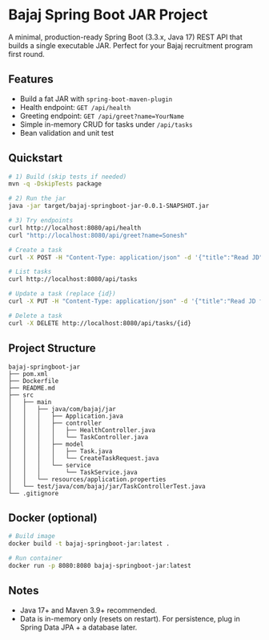 # Bajaj Spring Boot JAR Project

A minimal, production-ready Spring Boot (3.3.x, Java 17) REST API that builds a single executable JAR. Perfect for your Bajaj recruitment program first round.

## Features
- Build a fat JAR with `spring-boot-maven-plugin`
- Health endpoint: `GET /api/health`
- Greeting endpoint: `GET /api/greet?name=YourName`
- Simple in-memory CRUD for tasks under `/api/tasks`
- Bean validation and unit test

## Quickstart
```bash
# 1) Build (skip tests if needed)
mvn -q -DskipTests package

# 2) Run the jar
java -jar target/bajaj-springboot-jar-0.0.1-SNAPSHOT.jar

# 3) Try endpoints
curl http://localhost:8080/api/health
curl "http://localhost:8080/api/greet?name=Sonesh"

# Create a task
curl -X POST -H "Content-Type: application/json" -d '{"title":"Read JD"}' http://localhost:8080/api/tasks

# List tasks
curl http://localhost:8080/api/tasks

# Update a task (replace {id})
curl -X PUT -H "Content-Type: application/json" -d '{"title":"Read JD fully","completed":true}' http://localhost:8080/api/tasks/{id}

# Delete a task
curl -X DELETE http://localhost:8080/api/tasks/{id}
```

## Project Structure
```
bajaj-springboot-jar
├── pom.xml
├── Dockerfile
├── README.md
├── src
│   ├── main
│   │   ├── java/com/bajaj/jar
│   │   │   ├── Application.java
│   │   │   ├── controller
│   │   │   │   ├── HealthController.java
│   │   │   │   └── TaskController.java
│   │   │   ├── model
│   │   │   │   ├── Task.java
│   │   │   │   └── CreateTaskRequest.java
│   │   │   └── service
│   │   │       └── TaskService.java
│   │   └── resources/application.properties
│   └── test/java/com/bajaj/jar/TaskControllerTest.java
└── .gitignore
```

## Docker (optional)
```bash
# Build image
docker build -t bajaj-springboot-jar:latest .

# Run container
docker run -p 8080:8080 bajaj-springboot-jar:latest
```

## Notes
- Java 17+ and Maven 3.9+ recommended.
- Data is in-memory only (resets on restart). For persistence, plug in Spring Data JPA + a database later.
